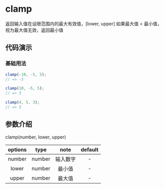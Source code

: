 # clamp

返回输入值在设限范围内的最大有效值，[lower, upper]
如果最大值 < 最小值，视为最大值无效，返回最小值

## 代码演示

### 基础用法

```js
clamp(-10, -5, 5);
// => -5

clamp(10, -5, 5);
// => 5

clamp(4, 5, 3);
// => 5
```

## 参数介绍

clamp(number, lower, upper)

| options |  type   |        note        | default |
| :-----: | :-----: | :----------------: | :-----: |
|   number   |  number  |     输入数字     |    -     |
|   lower   | number  |     最小值     |    -    |
|   upper    | number | 最大值 |  -  |
